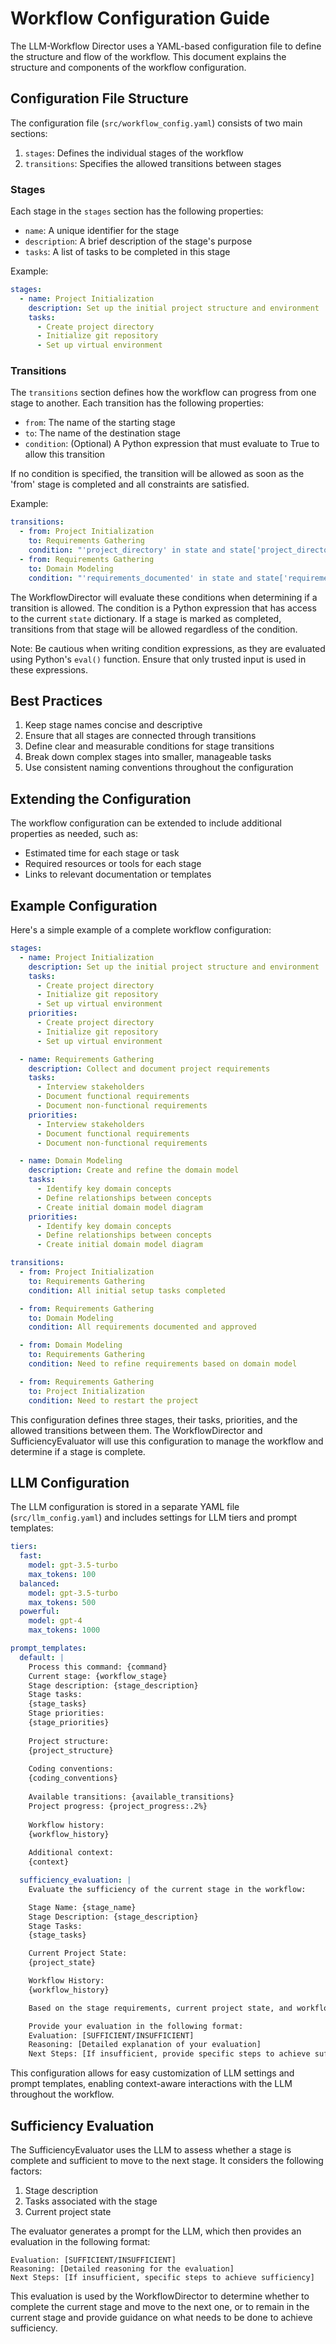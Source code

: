 # Workflow Configuration Guide

The LLM-Workflow Director uses a YAML-based configuration file to define the structure and flow of the workflow. This document explains the structure and components of the workflow configuration.

## Configuration File Structure

The configuration file (`src/workflow_config.yaml`) consists of two main sections:

1. `stages`: Defines the individual stages of the workflow
2. `transitions`: Specifies the allowed transitions between stages

### Stages

Each stage in the `stages` section has the following properties:

- `name`: A unique identifier for the stage
- `description`: A brief description of the stage's purpose
- `tasks`: A list of tasks to be completed in this stage

Example:

```yaml
stages:
  - name: Project Initialization
    description: Set up the initial project structure and environment
    tasks:
      - Create project directory
      - Initialize git repository
      - Set up virtual environment
```

### Transitions

The `transitions` section defines how the workflow can progress from one stage to another. Each transition has the following properties:

- `from`: The name of the starting stage
- `to`: The name of the destination stage
- `condition`: (Optional) A Python expression that must evaluate to True to allow this transition

If no condition is specified, the transition will be allowed as soon as the 'from' stage is completed and all constraints are satisfied.

Example:

```yaml
transitions:
  - from: Project Initialization
    to: Requirements Gathering
    condition: "'project_directory' in state and state['project_directory']"
  - from: Requirements Gathering
    to: Domain Modeling
    condition: "'requirements_documented' in state and state['requirements_documented']"
```

The WorkflowDirector will evaluate these conditions when determining if a transition is allowed. The condition is a Python expression that has access to the current `state` dictionary. If a stage is marked as completed, transitions from that stage will be allowed regardless of the condition.

Note: Be cautious when writing condition expressions, as they are evaluated using Python's `eval()` function. Ensure that only trusted input is used in these expressions.

## Best Practices

1. Keep stage names concise and descriptive
2. Ensure that all stages are connected through transitions
3. Define clear and measurable conditions for stage transitions
4. Break down complex stages into smaller, manageable tasks
5. Use consistent naming conventions throughout the configuration

## Extending the Configuration

The workflow configuration can be extended to include additional properties as needed, such as:

- Estimated time for each stage or task
- Required resources or tools for each stage
- Links to relevant documentation or templates

## Example Configuration

Here's a simple example of a complete workflow configuration:

```yaml
stages:
  - name: Project Initialization
    description: Set up the initial project structure and environment
    tasks:
      - Create project directory
      - Initialize git repository
      - Set up virtual environment
    priorities:
      - Create project directory
      - Initialize git repository
      - Set up virtual environment

  - name: Requirements Gathering
    description: Collect and document project requirements
    tasks:
      - Interview stakeholders
      - Document functional requirements
      - Document non-functional requirements
    priorities:
      - Interview stakeholders
      - Document functional requirements
      - Document non-functional requirements

  - name: Domain Modeling
    description: Create and refine the domain model
    tasks:
      - Identify key domain concepts
      - Define relationships between concepts
      - Create initial domain model diagram
    priorities:
      - Identify key domain concepts
      - Define relationships between concepts
      - Create initial domain model diagram

transitions:
  - from: Project Initialization
    to: Requirements Gathering
    condition: All initial setup tasks completed

  - from: Requirements Gathering
    to: Domain Modeling
    condition: All requirements documented and approved

  - from: Domain Modeling
    to: Requirements Gathering
    condition: Need to refine requirements based on domain model

  - from: Requirements Gathering
    to: Project Initialization
    condition: Need to restart the project
```

This configuration defines three stages, their tasks, priorities, and the allowed transitions between them. The WorkflowDirector and SufficiencyEvaluator will use this configuration to manage the workflow and determine if a stage is complete.

## LLM Configuration

The LLM configuration is stored in a separate YAML file (`src/llm_config.yaml`) and includes settings for LLM tiers and prompt templates:

```yaml
tiers:
  fast:
    model: gpt-3.5-turbo
    max_tokens: 100
  balanced:
    model: gpt-3.5-turbo
    max_tokens: 500
  powerful:
    model: gpt-4
    max_tokens: 1000

prompt_templates:
  default: |
    Process this command: {command}
    Current stage: {workflow_stage}
    Stage description: {stage_description}
    Stage tasks:
    {stage_tasks}
    Stage priorities:
    {stage_priorities}
    
    Project structure:
    {project_structure}
    
    Coding conventions:
    {coding_conventions}
    
    Available transitions: {available_transitions}
    Project progress: {project_progress:.2%}
    
    Workflow history:
    {workflow_history}
    
    Additional context:
    {context}

  sufficiency_evaluation: |
    Evaluate the sufficiency of the current stage in the workflow:

    Stage Name: {stage_name}
    Stage Description: {stage_description}
    Stage Tasks:
    {stage_tasks}

    Current Project State:
    {project_state}

    Workflow History:
    {workflow_history}

    Based on the stage requirements, current project state, and workflow history, determine if this stage is sufficiently complete to move to the next stage.

    Provide your evaluation in the following format:
    Evaluation: [SUFFICIENT/INSUFFICIENT]
    Reasoning: [Detailed explanation of your evaluation]
    Next Steps: [If insufficient, provide specific steps to achieve sufficiency]
```

This configuration allows for easy customization of LLM settings and prompt templates, enabling context-aware interactions with the LLM throughout the workflow.

## Sufficiency Evaluation

The SufficiencyEvaluator uses the LLM to assess whether a stage is complete and sufficient to move to the next stage. It considers the following factors:

1. Stage description
2. Tasks associated with the stage
3. Current project state

The evaluator generates a prompt for the LLM, which then provides an evaluation in the following format:

```
Evaluation: [SUFFICIENT/INSUFFICIENT]
Reasoning: [Detailed reasoning for the evaluation]
Next Steps: [If insufficient, specific steps to achieve sufficiency]
```

This evaluation is used by the WorkflowDirector to determine whether to complete the current stage and move to the next one, or to remain in the current stage and provide guidance on what needs to be done to achieve sufficiency.
